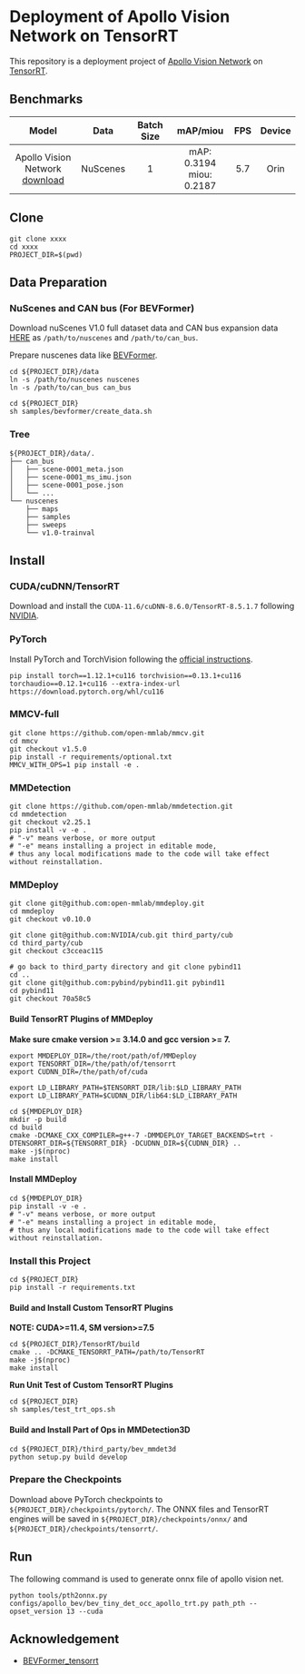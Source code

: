 # Deployment of Apollo Vision Network on TensorRT

This repository is a deployment project of [Apollo Vision Network](./) on [TensorRT](https://developer.nvidia.com/tensorrt).

## Benchmarks

|                            Model                             |   Data   | Batch Size |          mAP/miou          | FPS   |  Device  |
| :----------------------------------------------------------: | :------: | :--------: | :-----------------------: | :--: | :------: |
| Apollo Vision Network<br />[download](./) | NuScenes |     1      | mAP: 0.3194<br/>miou: 0.2187  |   5.7   | Orin |

## Clone

```shell
git clone xxxx
cd xxxx
PROJECT_DIR=$(pwd)
```

## Data Preparation

### NuScenes and CAN bus (For BEVFormer)

Download nuScenes V1.0 full dataset data and CAN bus expansion data [HERE](https://www.nuscenes.org/download) as `/path/to/nuscenes` and `/path/to/can_bus`.

Prepare nuscenes data like [BEVFormer](https://github.com/fundamentalvision/BEVFormer/blob/master/docs/prepare_dataset.md).

```shell
cd ${PROJECT_DIR}/data
ln -s /path/to/nuscenes nuscenes
ln -s /path/to/can_bus can_bus

cd ${PROJECT_DIR}
sh samples/bevformer/create_data.sh
```

### Tree

```shell
${PROJECT_DIR}/data/.
├── can_bus
│   ├── scene-0001_meta.json
│   ├── scene-0001_ms_imu.json
│   ├── scene-0001_pose.json
│   └── ...
└── nuscenes
    ├── maps
    ├── samples
    ├── sweeps
    └── v1.0-trainval
```

## Install
### CUDA/cuDNN/TensorRT

Download and install the `CUDA-11.6/cuDNN-8.6.0/TensorRT-8.5.1.7` following [NVIDIA](https://www.nvidia.com/en-us/).

### PyTorch

Install PyTorch and TorchVision following the [official instructions](https://pytorch.org/get-started/locally/).

```shell
pip install torch==1.12.1+cu116 torchvision==0.13.1+cu116 torchaudio==0.12.1+cu116 --extra-index-url https://download.pytorch.org/whl/cu116
```

### MMCV-full

```shell
git clone https://github.com/open-mmlab/mmcv.git
cd mmcv
git checkout v1.5.0
pip install -r requirements/optional.txt
MMCV_WITH_OPS=1 pip install -e .
```

### MMDetection

```shell
git clone https://github.com/open-mmlab/mmdetection.git
cd mmdetection
git checkout v2.25.1
pip install -v -e .
# "-v" means verbose, or more output
# "-e" means installing a project in editable mode,
# thus any local modifications made to the code will take effect without reinstallation.
```

### MMDeploy

```shell
git clone git@github.com:open-mmlab/mmdeploy.git
cd mmdeploy
git checkout v0.10.0

git clone git@github.com:NVIDIA/cub.git third_party/cub
cd third_party/cub
git checkout c3cceac115

# go back to third_party directory and git clone pybind11
cd ..
git clone git@github.com:pybind/pybind11.git pybind11
cd pybind11
git checkout 70a58c5
```

#### Build TensorRT Plugins of MMDeploy

**Make sure cmake version >= 3.14.0 and gcc version >= 7.**

```shell
export MMDEPLOY_DIR=/the/root/path/of/MMDeploy
export TENSORRT_DIR=/the/path/of/tensorrt
export CUDNN_DIR=/the/path/of/cuda

export LD_LIBRARY_PATH=$TENSORRT_DIR/lib:$LD_LIBRARY_PATH
export LD_LIBRARY_PATH=$CUDNN_DIR/lib64:$LD_LIBRARY_PATH

cd ${MMDEPLOY_DIR}
mkdir -p build
cd build
cmake -DCMAKE_CXX_COMPILER=g++-7 -DMMDEPLOY_TARGET_BACKENDS=trt -DTENSORRT_DIR=${TENSORRT_DIR} -DCUDNN_DIR=${CUDNN_DIR} ..
make -j$(nproc) 
make install
```

#### Install MMDeploy

```shell
cd ${MMDEPLOY_DIR}
pip install -v -e .
# "-v" means verbose, or more output
# "-e" means installing a project in editable mode,
# thus any local modifications made to the code will take effect without reinstallation.
```

### Install this Project

```shell
cd ${PROJECT_DIR}
pip install -r requirements.txt
```

#### Build and Install Custom TensorRT Plugins

**NOTE: CUDA>=11.4, SM version>=7.5**

```shell
cd ${PROJECT_DIR}/TensorRT/build
cmake .. -DCMAKE_TENSORRT_PATH=/path/to/TensorRT
make -j$(nproc)
make install
```

**Run Unit Test of  Custom TensorRT Plugins**

```shell
cd ${PROJECT_DIR}
sh samples/test_trt_ops.sh
```

#### Build and Install Part of Ops in MMDetection3D

```shell
cd ${PROJECT_DIR}/third_party/bev_mmdet3d
python setup.py build develop
```

### Prepare the Checkpoints

Download above PyTorch checkpoints to `${PROJECT_DIR}/checkpoints/pytorch/`. The ONNX files and TensorRT engines will be saved in `${PROJECT_DIR}/checkpoints/onnx/` and `${PROJECT_DIR}/checkpoints/tensorrt/`.

## Run

The following command is used to generate onnx file of apollo vision net.

```shell
python tools/pth2onnx.py configs/apollo_bev/bev_tiny_det_occ_apollo_trt.py path_pth --opset_version 13 --cuda
```

## Acknowledgement

* [BEVFormer_tensorrt](https://github.com/DerryHub/BEVFormer_tensorrt)
